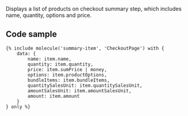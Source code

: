 Displays a list of products on checkout summary step, which includes name, quantity, options and price.

## Code sample 

```
{% include molecule('summary-item', 'CheckoutPage') with {
    data: {
        name: item.name,
        quantity: item.quantity,
        price: item.sumPrice | money,
        options: item.productOptions,
        bundleItems: item.bundleItems,
        quantitySalesUnit: item.quantitySalesUnit,
        amountSalesUnit: item.amountSalesUnit,
        amount: item.amount
    }
} only %}
```
